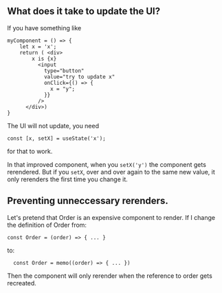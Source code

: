 ## What does it take to update the UI?

If you have something like

```
myComponent = () => {
    let x = 'x';
    return ( <div>
        x is {x}
          <input
            type="button"
            value="try to update x"
            onClick={() => {
              x = "y";
            }}
          />
      </div>)
}
```

The UI will not update, you need

```
const [x, setX] = useState('x');
```

for that to work.

In that improved component, when you `setX('y')` the component gets rerendered. But if you `setX`, over and over again to the same new value, it only rerenders the
first time you change it.

## Preventing unneccessary rerenders.

Let's pretend that Order is an expensive component to render. If I change the definition of Order from:

```
const Order = (order) => { ... }
```

to:

```
  const Order = memo((order) => { ... })
```

Then the component will only rerender when the reference to order gets recreated.
